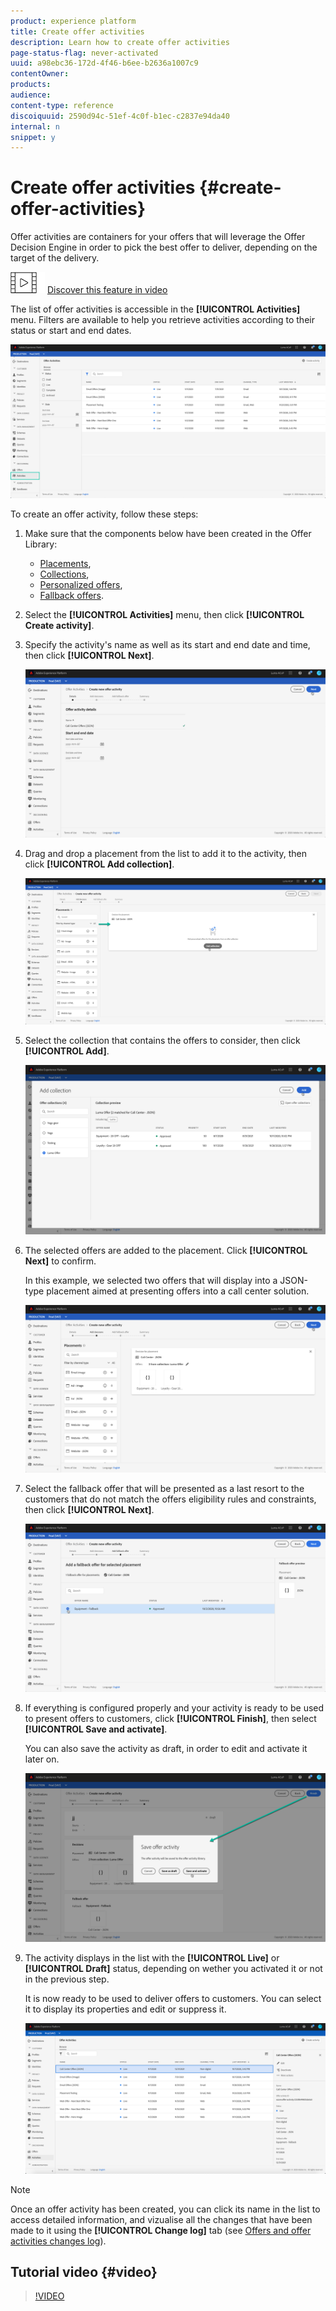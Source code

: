 ```yaml
---
product: experience platform
title: Create offer activities
description: Learn how to create offer activities
page-status-flag: never-activated
uuid: a98ebc36-172d-4f46-b6ee-b2636a1007c9
contentOwner:
products:
audience:
content-type: reference
discoiquuid: 2590d94c-51ef-4c0f-b1ec-c2837e94da40
internal: n
snippet: y
---
```


# Create offer activities {#create-offer-activities}

Offer activities are containers for your offers that will leverage the Offer Decision Engine in order to pick the best offer to deliver, depending on the target of the delivery.

![](assets/do-not-localize/how-to-video.png) [Discover this feature in video](#video)

The list of offer activities is accessible in the **[!UICONTROL Activities]** menu. Filters are available to help you retrieve activities according to their status or start and end dates.

![](assets/activities-list.png)

To create an offer activity, follow these steps:

1. Make sure that the components below have been created in the Offer Library:

    * [Placements](offer-library/creating-placements.md),
    * [Collections](offer-library/creating-collections.md),
    * [Personalized offers](offer-library/creating-personalized-offers.md),
    * [Fallback offers](offer-library/creating-fallback-offers.md).

1. Select the **[!UICONTROL Activities]** menu, then click **[!UICONTROL Create activity]**.

1. Specify the activity's name as well as its start and end date and time, then click **[!UICONTROL Next]**.

    ![](assets/activities-name.png)

1. Drag and drop a placement from the list to add it to the activity, then click **[!UICONTROL Add collection]**.

    ![](assets/activities-placement.png)

1. Select the collection that contains the offers to consider, then click **[!UICONTROL Add]**.

    ![](assets/activities-collection.png)

1. The selected offers are added to the placement. Click **[!UICONTROL Next]** to confirm.

    In this example, we selected two offers that will display into a JSON-type placement aimed at presenting offers into a call center solution.

    ![](assets/offers-added.png)

1. Select the fallback offer that will be presented as a last resort to the customers that do not match the offers eligibility rules and constraints, then click **[!UICONTROL Next]**.

    ![](assets/add-fallback-offer.png)

1. If everything is configured properly and your activity is ready to be used to  present offers to customers, click **[!UICONTROL Finish]**, then select **[!UICONTROL Save and activate]**.

    You can also save the activity as draft, in order to edit and activate it later on.

    ![](assets/save-activities.png)

1. The activity displays in the list with the **[!UICONTROL Live]** or **[!UICONTROL Draft]** status, depending on wether you activated it or not in the previous step. 

    It is now ready to be used to deliver offers to customers. You can select it to display its properties and edit or suppress it.

    ![](assets/activities-created.png)

>[!NOTE]
>
>Once an offer activity has been created, you can click its name in the list to access detailed information, and vizualise all the changes that have been made to it using the **[!UICONTROL Change log]** tab (see [Offers and offer activities changes log](get-started/user-interface.md#changes-log)). 

## Tutorial video {#video}

>[!VIDEO](https://video.tv.adobe.com/v/329606?quality=12)
